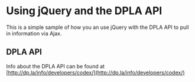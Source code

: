 # Using jQuery and the DPLA API

This is a simple sample of how you an use jQuery with the DPLA API to pull in information via Ajax.

## DPLA API

Info about the DPLA API can be found at [http://dp.la/info/developers/codex/](http://dp.la/info/developers/codex/)